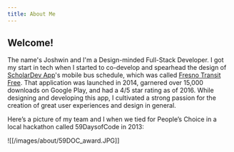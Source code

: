 ```yaml
---
title: About Me
---
```

## Welcome!

The name's Joshwin and I'm a Design-minded Full-Stack Developer. I got my start in tech when I started to co-develop and spearhead the design of [ScholarDev App](https://scholardevapps.com)'s mobile bus schedule, which was called [Fresno Transit Free](https://joshwingreene.com/portfolio/design/fresno-transit-free). That application was launched in 2014, garnered over 15,000 downloads on Google Play, and had a 4/5 star rating as of 2016. While designing and developing this app, I cultivated a strong passion for the creation of great user experiences and design in general.

Here’s a picture of my team and I when we tied for People’s Choice in a local hackathon called 59DaysofCode in 2013:

![[/images/about/59DOC_award.JPG]]